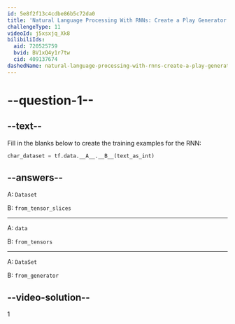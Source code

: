 ```yaml
---
id: 5e8f2f13c4cdbe86b5c72da0
title: 'Natural Language Processing With RNNs: Create a Play Generator'
challengeType: 11
videoId: j5xsxjq_Xk8
bilibiliIds:
  aid: 720525759
  bvid: BV1xQ4y1r7tw
  cid: 409137674
dashedName: natural-language-processing-with-rnns-create-a-play-generator
---
```


# --question-1--

## --text--

Fill in the blanks below to create the training examples for the RNN:

```py
char_dataset = tf.data.__A__.__B__(text_as_int)
```

## --answers--

A: `Dataset`

B: `from_tensor_slices`

---

A: `data`

B: `from_tensors`

---

A: `DataSet`

B: `from_generator`

## --video-solution--

1

